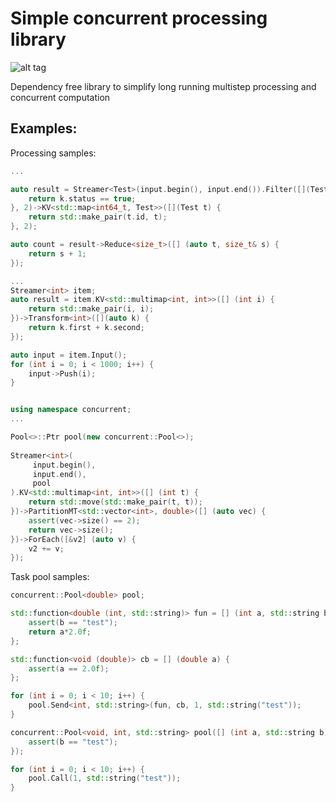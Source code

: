 # Simple concurrent processing library
![alt tag](https://travis-ci.org/ucali/concurrent.svg?branch=master)

Dependency free library to simplify long running multistep processing and concurrent computation

## Examples:

Processing samples:

```c++
...

auto result = Streamer<Test>(input.begin(), input.end()).Filter([](Test k) {
    return k.status == true;
}, 2)->KV<std::map<int64_t, Test>>([](Test t) {
	return std::make_pair(t.id, t);
}, 2);

auto count = result->Reduce<size_t>([] (auto t, size_t& s) {
    return s + 1;
});
```

```c++
...
Streamer<int> item;
auto result = item.KV<std::multimap<int, int>>([] (int i) {
    return std::make_pair(i, i);
})->Transform<int>([](auto k) {
    return k.first + k.second;
});

auto input = item.Input();
for (int i = 0; i < 1000; i++) {
    input->Push(i);
}
```

```c++

using namespace concurrent;
...

Pool<>::Ptr pool(new concurrent::Pool<>);
	
Streamer<int>(
     input.begin(), 
     input.end(), 
     pool
).KV<std::multimap<int, int>>([] (int t) {
	return std::move(std::make_pair(t, t));
})->PartitionMT<std::vector<int>, double>([] (auto vec) {
	assert(vec->size() == 2);
	return vec->size();
})->ForEach([&v2] (auto v) {
	v2 += v;
});
```


Task pool samples:

```c++
concurrent::Pool<double> pool;

std::function<double (int, std::string)> fun = [] (int a, std::string b) {
    assert(b == "test");
    return a*2.0f;
};

std::function<void (double)> cb = [] (double a) {
    assert(a == 2.0f);
};

for (int i = 0; i < 10; i++) {
    pool.Send<int, std::string>(fun, cb, 1, std::string("test"));
}
```

```c++
concurrent::Pool<void, int, std::string> pool([] (int a, std::string b){
    assert(b == "test");
});

for (int i = 0; i < 10; i++) {
    pool.Call(1, std::string("test"));
}
```
